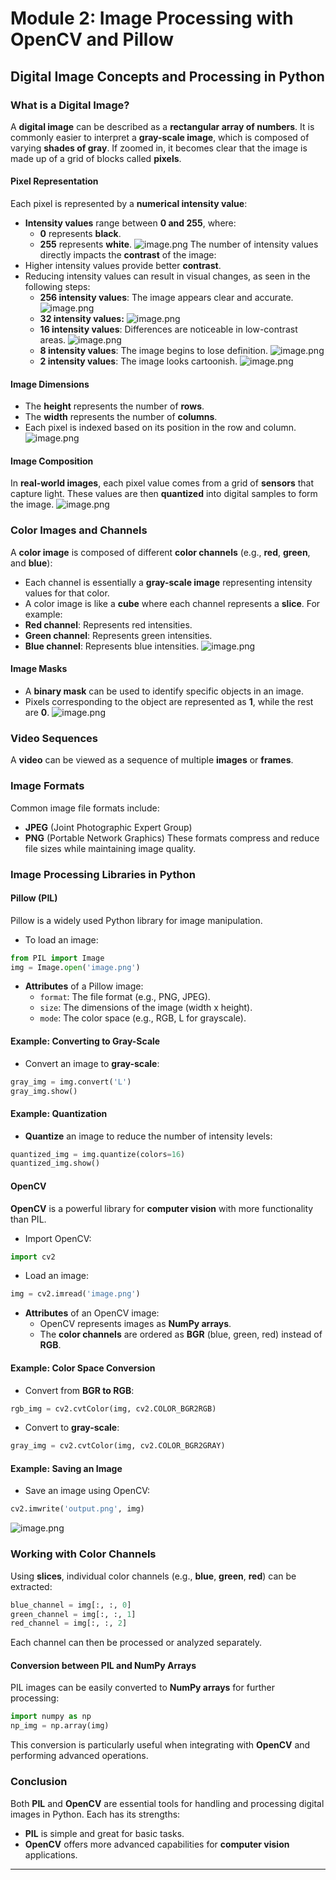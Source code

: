 

# Module 2: Image Processing with OpenCV and Pillow
## Digital Image Concepts and Processing in Python
### What is a Digital Image?
A **digital image** can be described as a **rectangular array of numbers**. It is commonly easier to interpret a **gray-scale image**, which is composed of varying **shades of gray**. If zoomed in, it becomes clear that the image is made up of a grid of blocks called **pixels**.
#### Pixel Representation
Each pixel is represented by a **numerical intensity value**:
- **Intensity values** range between **0 and 255**, where:
	- **0** represents **black**.
	- **255** represents **white**.
![image.png](https://prod-files-secure.s3.us-west-2.amazonaws.com/03e82b26-cccb-4906-bb56-adabcbdc0655/fa1bb4aa-313a-44c2-a7b3-7fa4a8432b08/image.png?X-Amz-Algorithm=AWS4-HMAC-SHA256&X-Amz-Content-Sha256=UNSIGNED-PAYLOAD&X-Amz-Credential=ASIAZI2LB466VDX6VQST%2F20250130%2Fus-west-2%2Fs3%2Faws4_request&X-Amz-Date=20250130T091530Z&X-Amz-Expires=3600&X-Amz-Security-Token=IQoJb3JpZ2luX2VjEJn%2F%2F%2F%2F%2F%2F%2F%2F%2F%2FwEaCXVzLXdlc3QtMiJHMEUCIQCOEmxWcbGho1uj884u%2Fs0S5ZMf7Ate50dwlDUQrnW9iAIgWZbwNFAlL2dVuawg%2BZqCOsFas80eW8AwntNolWm7%2BVgqiAQIof%2F%2F%2F%2F%2F%2F%2F%2F%2F%2FARAAGgw2Mzc0MjMxODM4MDUiDFcL7WcqK3Ounq4dDSrcA4DcVvfCJBmFJfm4om%2BgJySckvjj934q5lgNVUl34UGKfnQ4E7V1HynJi3lN9uEpmUnxQY3CZzV1QlxgSJn8%2BAkMPRYJJsZQJKuHEIL0MlbyYnBg3YEXAHUoVlbbUKwZdSzgxQ6tnbJSPMc9289jQYgbBLxs3R63ufsQ8tahbtLYZpNqRv5zHTjNDcwntisb%2Fcmo9ZQ7Ur2AEPUgCqHFBslPiXzPbqa%2BGLoL1luU6qWH3hVe39mcLohv%2B5JMT2NfwqPo7NTuHeGGFjkHEEPZh5vnJq5E8ctniodIhE0n6Zz08ybt%2BKa99Ek%2BGF0zqWeHnYdsrFpRSU1fnKgt1C8Osw0oBAk5FHQkCqm6xaMEbFNtWoEDwU%2F3J3dRhQR6COmZQx3n%2BVazDkebpbihAbq4NFsgNfGvI8zjuQaY90MV1fKfnTZogFkr8k5aHM%2BLOtIeWdCeFfj1PY8UCHygK3W9FSId5%2Fk9%2FTc7DMCn0NzwW3IpdubZjpGNgVA8VqNqB9nx9TQCkVLFSHLFAtWvlr%2BaH0T7meggpn8fBlC0%2BqKr8TF7dHdk8K1ttuNTft5svZCfIxR53OPXcrh3bWLohJL88Cqb2LwBUxeUklFeZ5xqHpAyqmABeAzWdxTJwfE0MOjr7LwGOqUBgiSj6Mdo8o1sAx5tHto8JeDRhdrEP7p8%2BfTpj7lBMPhlZOb02sgGJMFJrykcK0ZbGBcvp0JEkaa3nKC%2BQw%2Fj7%2BfELlVUAzqAXKA%2BSHdxLv240HEjB1PoLM%2BWCCMG7uBDcX6Rll7qFageSBzY9slTJWtuimnM6lz62NM2B4t0gTEKslCRvWk1a2dDqSf%2BCoOc2MDQPSRUzlFYLPk3a8mTffFVVwnK&X-Amz-Signature=1fbdff7bafb77b5b0a5328527312a2a3fb5700a48d3508c77c261930165995bc&X-Amz-SignedHeaders=host&x-id=GetObject)
The number of intensity values directly impacts the **contrast** of the image:
- Higher intensity values provide better **contrast**.
- Reducing intensity values can result in visual changes, as seen in the following steps:
	- **256 intensity values**: The image appears clear and accurate.
![image.png](https://prod-files-secure.s3.us-west-2.amazonaws.com/03e82b26-cccb-4906-bb56-adabcbdc0655/0de7dfb4-99dc-4b87-8932-5165b3c3b775/image.png?X-Amz-Algorithm=AWS4-HMAC-SHA256&X-Amz-Content-Sha256=UNSIGNED-PAYLOAD&X-Amz-Credential=ASIAZI2LB466V3ZWPEIA%2F20250130%2Fus-west-2%2Fs3%2Faws4_request&X-Amz-Date=20250130T091531Z&X-Amz-Expires=3600&X-Amz-Security-Token=IQoJb3JpZ2luX2VjEJj%2F%2F%2F%2F%2F%2F%2F%2F%2F%2FwEaCXVzLXdlc3QtMiJHMEUCIQCq%2FwlOtrv1Q6zj7MDjuoyTZoY1XRUpYr9a53wp4kCMcQIgM16tNVF17f%2BQ8O2vOgQ45%2BF08I%2BfewXvZ490gKjXrzMqiAQIof%2F%2F%2F%2F%2F%2F%2F%2F%2F%2FARAAGgw2Mzc0MjMxODM4MDUiDIYqr4xcNY8HCIuuLCrcAyzw2JyLX2lgdjlU2P2w0KLZJhrldKEowBr9KLLBF4%2BYMJUX4ADFwT6Afrq8JyWQufbcbx8hq4bYwj3FUyX%2FzNj90skyGwgcBx0kImQX6bwJa6BOMJeCGYyTYnErrBnWYDAjY94ije8mZMGJxx02eau5fO3U7njT2%2FWpnMJO299y8N3nrWoDPXzoUdcg%2FQrMaie%2BVcPXMWOepAXqoetCQFUB2VWsDVTGtam8SNLxFoh8MxkUngI7UQtkLReP56nu2aam5gExhdpicrBv3RsFf1eELJ%2FWpozHgOX7JII4VlrBYVpOQ9LSoet%2Bs1UUdt4smOXKwKBTgErKJqYixCBGs%2Bk2GrS3MVunYSq7fj5kCDpY0QGKU3jNM%2FXE7CoV3WyBLZtEXiBg7BHjMX0Bb45A%2FVcp0QkvWm8JSQHGzgVeS1Y1VhjnTmr%2FpqEy3gTj6tq0QbOCSuyWE7BeM4d4l%2B64tXS9YYf1oZf3cEu11CTYnfkXczrzRK6eTvmUFQIDH0lnHN0G3zU1LvnCFJ%2B3MoRPCIqmee2odhoDZ05j7MFY%2FFSKkzdPQA66WeUGuBGz4byk06kyimpFTKerezBEARGY6%2FU1XRmcDPR6ZWnseDocR8n0C9S6yv%2B9WrIAjo9RMIfr7LwGOqUBS8ne1NB7zg%2BZ%2F1z1pUhkCp3wz20CuuzaE8OntkiNHFlzwAcRCFXQS1gmU2K%2Fs08iaDa74GCoJ4RsstaBFVpqCj6Fs9RfG7x3OpWgdcZzta05tjLKsUpr39y5jJFclokgijcNYp67xXq1LD2w637xVu4WTYwG3AipDS4J%2F2YK8h55TrACGdXERTe5CYJ%2FcihqpYbrLGlzQowOEpUfT8%2B7kSHuvQHl&X-Amz-Signature=8ba25253086728731efe8894628bbca0586cb5fbf745fa2828bbbe1248d10bf2&X-Amz-SignedHeaders=host&x-id=GetObject)
	- **32 intensity values:**
![image.png](https://prod-files-secure.s3.us-west-2.amazonaws.com/03e82b26-cccb-4906-bb56-adabcbdc0655/7eb81f08-b190-4c5a-ba2b-2a498a15b2c4/image.png?X-Amz-Algorithm=AWS4-HMAC-SHA256&X-Amz-Content-Sha256=UNSIGNED-PAYLOAD&X-Amz-Credential=ASIAZI2LB466V3ZWPEIA%2F20250130%2Fus-west-2%2Fs3%2Faws4_request&X-Amz-Date=20250130T091531Z&X-Amz-Expires=3600&X-Amz-Security-Token=IQoJb3JpZ2luX2VjEJj%2F%2F%2F%2F%2F%2F%2F%2F%2F%2FwEaCXVzLXdlc3QtMiJHMEUCIQCq%2FwlOtrv1Q6zj7MDjuoyTZoY1XRUpYr9a53wp4kCMcQIgM16tNVF17f%2BQ8O2vOgQ45%2BF08I%2BfewXvZ490gKjXrzMqiAQIof%2F%2F%2F%2F%2F%2F%2F%2F%2F%2FARAAGgw2Mzc0MjMxODM4MDUiDIYqr4xcNY8HCIuuLCrcAyzw2JyLX2lgdjlU2P2w0KLZJhrldKEowBr9KLLBF4%2BYMJUX4ADFwT6Afrq8JyWQufbcbx8hq4bYwj3FUyX%2FzNj90skyGwgcBx0kImQX6bwJa6BOMJeCGYyTYnErrBnWYDAjY94ije8mZMGJxx02eau5fO3U7njT2%2FWpnMJO299y8N3nrWoDPXzoUdcg%2FQrMaie%2BVcPXMWOepAXqoetCQFUB2VWsDVTGtam8SNLxFoh8MxkUngI7UQtkLReP56nu2aam5gExhdpicrBv3RsFf1eELJ%2FWpozHgOX7JII4VlrBYVpOQ9LSoet%2Bs1UUdt4smOXKwKBTgErKJqYixCBGs%2Bk2GrS3MVunYSq7fj5kCDpY0QGKU3jNM%2FXE7CoV3WyBLZtEXiBg7BHjMX0Bb45A%2FVcp0QkvWm8JSQHGzgVeS1Y1VhjnTmr%2FpqEy3gTj6tq0QbOCSuyWE7BeM4d4l%2B64tXS9YYf1oZf3cEu11CTYnfkXczrzRK6eTvmUFQIDH0lnHN0G3zU1LvnCFJ%2B3MoRPCIqmee2odhoDZ05j7MFY%2FFSKkzdPQA66WeUGuBGz4byk06kyimpFTKerezBEARGY6%2FU1XRmcDPR6ZWnseDocR8n0C9S6yv%2B9WrIAjo9RMIfr7LwGOqUBS8ne1NB7zg%2BZ%2F1z1pUhkCp3wz20CuuzaE8OntkiNHFlzwAcRCFXQS1gmU2K%2Fs08iaDa74GCoJ4RsstaBFVpqCj6Fs9RfG7x3OpWgdcZzta05tjLKsUpr39y5jJFclokgijcNYp67xXq1LD2w637xVu4WTYwG3AipDS4J%2F2YK8h55TrACGdXERTe5CYJ%2FcihqpYbrLGlzQowOEpUfT8%2B7kSHuvQHl&X-Amz-Signature=35da682296a5c61bcfa9172ca7f63f9fcc28bb3870122bc17e6433bfc90198d4&X-Amz-SignedHeaders=host&x-id=GetObject)
	- **16 intensity values**: Differences are noticeable in low-contrast areas.
![image.png](https://prod-files-secure.s3.us-west-2.amazonaws.com/03e82b26-cccb-4906-bb56-adabcbdc0655/6bf56d44-9a14-4b7b-98c2-1f00b8630f0c/image.png?X-Amz-Algorithm=AWS4-HMAC-SHA256&X-Amz-Content-Sha256=UNSIGNED-PAYLOAD&X-Amz-Credential=ASIAZI2LB466V3ZWPEIA%2F20250130%2Fus-west-2%2Fs3%2Faws4_request&X-Amz-Date=20250130T091531Z&X-Amz-Expires=3600&X-Amz-Security-Token=IQoJb3JpZ2luX2VjEJj%2F%2F%2F%2F%2F%2F%2F%2F%2F%2FwEaCXVzLXdlc3QtMiJHMEUCIQCq%2FwlOtrv1Q6zj7MDjuoyTZoY1XRUpYr9a53wp4kCMcQIgM16tNVF17f%2BQ8O2vOgQ45%2BF08I%2BfewXvZ490gKjXrzMqiAQIof%2F%2F%2F%2F%2F%2F%2F%2F%2F%2FARAAGgw2Mzc0MjMxODM4MDUiDIYqr4xcNY8HCIuuLCrcAyzw2JyLX2lgdjlU2P2w0KLZJhrldKEowBr9KLLBF4%2BYMJUX4ADFwT6Afrq8JyWQufbcbx8hq4bYwj3FUyX%2FzNj90skyGwgcBx0kImQX6bwJa6BOMJeCGYyTYnErrBnWYDAjY94ije8mZMGJxx02eau5fO3U7njT2%2FWpnMJO299y8N3nrWoDPXzoUdcg%2FQrMaie%2BVcPXMWOepAXqoetCQFUB2VWsDVTGtam8SNLxFoh8MxkUngI7UQtkLReP56nu2aam5gExhdpicrBv3RsFf1eELJ%2FWpozHgOX7JII4VlrBYVpOQ9LSoet%2Bs1UUdt4smOXKwKBTgErKJqYixCBGs%2Bk2GrS3MVunYSq7fj5kCDpY0QGKU3jNM%2FXE7CoV3WyBLZtEXiBg7BHjMX0Bb45A%2FVcp0QkvWm8JSQHGzgVeS1Y1VhjnTmr%2FpqEy3gTj6tq0QbOCSuyWE7BeM4d4l%2B64tXS9YYf1oZf3cEu11CTYnfkXczrzRK6eTvmUFQIDH0lnHN0G3zU1LvnCFJ%2B3MoRPCIqmee2odhoDZ05j7MFY%2FFSKkzdPQA66WeUGuBGz4byk06kyimpFTKerezBEARGY6%2FU1XRmcDPR6ZWnseDocR8n0C9S6yv%2B9WrIAjo9RMIfr7LwGOqUBS8ne1NB7zg%2BZ%2F1z1pUhkCp3wz20CuuzaE8OntkiNHFlzwAcRCFXQS1gmU2K%2Fs08iaDa74GCoJ4RsstaBFVpqCj6Fs9RfG7x3OpWgdcZzta05tjLKsUpr39y5jJFclokgijcNYp67xXq1LD2w637xVu4WTYwG3AipDS4J%2F2YK8h55TrACGdXERTe5CYJ%2FcihqpYbrLGlzQowOEpUfT8%2B7kSHuvQHl&X-Amz-Signature=682f20ab02e8d5e8ac898c43f9e1ef1d9c5c8564b7eb2fdd3c8ff4d153917fb6&X-Amz-SignedHeaders=host&x-id=GetObject)
	- **8 intensity values**: The image begins to lose definition.
![image.png](https://prod-files-secure.s3.us-west-2.amazonaws.com/03e82b26-cccb-4906-bb56-adabcbdc0655/cca05878-ca1a-43e0-8bec-1d146756f9ae/image.png?X-Amz-Algorithm=AWS4-HMAC-SHA256&X-Amz-Content-Sha256=UNSIGNED-PAYLOAD&X-Amz-Credential=ASIAZI2LB466V3ZWPEIA%2F20250130%2Fus-west-2%2Fs3%2Faws4_request&X-Amz-Date=20250130T091531Z&X-Amz-Expires=3600&X-Amz-Security-Token=IQoJb3JpZ2luX2VjEJj%2F%2F%2F%2F%2F%2F%2F%2F%2F%2FwEaCXVzLXdlc3QtMiJHMEUCIQCq%2FwlOtrv1Q6zj7MDjuoyTZoY1XRUpYr9a53wp4kCMcQIgM16tNVF17f%2BQ8O2vOgQ45%2BF08I%2BfewXvZ490gKjXrzMqiAQIof%2F%2F%2F%2F%2F%2F%2F%2F%2F%2FARAAGgw2Mzc0MjMxODM4MDUiDIYqr4xcNY8HCIuuLCrcAyzw2JyLX2lgdjlU2P2w0KLZJhrldKEowBr9KLLBF4%2BYMJUX4ADFwT6Afrq8JyWQufbcbx8hq4bYwj3FUyX%2FzNj90skyGwgcBx0kImQX6bwJa6BOMJeCGYyTYnErrBnWYDAjY94ije8mZMGJxx02eau5fO3U7njT2%2FWpnMJO299y8N3nrWoDPXzoUdcg%2FQrMaie%2BVcPXMWOepAXqoetCQFUB2VWsDVTGtam8SNLxFoh8MxkUngI7UQtkLReP56nu2aam5gExhdpicrBv3RsFf1eELJ%2FWpozHgOX7JII4VlrBYVpOQ9LSoet%2Bs1UUdt4smOXKwKBTgErKJqYixCBGs%2Bk2GrS3MVunYSq7fj5kCDpY0QGKU3jNM%2FXE7CoV3WyBLZtEXiBg7BHjMX0Bb45A%2FVcp0QkvWm8JSQHGzgVeS1Y1VhjnTmr%2FpqEy3gTj6tq0QbOCSuyWE7BeM4d4l%2B64tXS9YYf1oZf3cEu11CTYnfkXczrzRK6eTvmUFQIDH0lnHN0G3zU1LvnCFJ%2B3MoRPCIqmee2odhoDZ05j7MFY%2FFSKkzdPQA66WeUGuBGz4byk06kyimpFTKerezBEARGY6%2FU1XRmcDPR6ZWnseDocR8n0C9S6yv%2B9WrIAjo9RMIfr7LwGOqUBS8ne1NB7zg%2BZ%2F1z1pUhkCp3wz20CuuzaE8OntkiNHFlzwAcRCFXQS1gmU2K%2Fs08iaDa74GCoJ4RsstaBFVpqCj6Fs9RfG7x3OpWgdcZzta05tjLKsUpr39y5jJFclokgijcNYp67xXq1LD2w637xVu4WTYwG3AipDS4J%2F2YK8h55TrACGdXERTe5CYJ%2FcihqpYbrLGlzQowOEpUfT8%2B7kSHuvQHl&X-Amz-Signature=ee30709b4ff15a8f1d7929b47824a9633bd3fc5f036163b6141a4f851f05bcf3&X-Amz-SignedHeaders=host&x-id=GetObject)
	- **2 intensity values**: The image looks cartoonish.
![image.png](https://prod-files-secure.s3.us-west-2.amazonaws.com/03e82b26-cccb-4906-bb56-adabcbdc0655/12da64d7-6b97-44e0-bc2c-52b9c47ce212/image.png?X-Amz-Algorithm=AWS4-HMAC-SHA256&X-Amz-Content-Sha256=UNSIGNED-PAYLOAD&X-Amz-Credential=ASIAZI2LB466V3ZWPEIA%2F20250130%2Fus-west-2%2Fs3%2Faws4_request&X-Amz-Date=20250130T091531Z&X-Amz-Expires=3600&X-Amz-Security-Token=IQoJb3JpZ2luX2VjEJj%2F%2F%2F%2F%2F%2F%2F%2F%2F%2FwEaCXVzLXdlc3QtMiJHMEUCIQCq%2FwlOtrv1Q6zj7MDjuoyTZoY1XRUpYr9a53wp4kCMcQIgM16tNVF17f%2BQ8O2vOgQ45%2BF08I%2BfewXvZ490gKjXrzMqiAQIof%2F%2F%2F%2F%2F%2F%2F%2F%2F%2FARAAGgw2Mzc0MjMxODM4MDUiDIYqr4xcNY8HCIuuLCrcAyzw2JyLX2lgdjlU2P2w0KLZJhrldKEowBr9KLLBF4%2BYMJUX4ADFwT6Afrq8JyWQufbcbx8hq4bYwj3FUyX%2FzNj90skyGwgcBx0kImQX6bwJa6BOMJeCGYyTYnErrBnWYDAjY94ije8mZMGJxx02eau5fO3U7njT2%2FWpnMJO299y8N3nrWoDPXzoUdcg%2FQrMaie%2BVcPXMWOepAXqoetCQFUB2VWsDVTGtam8SNLxFoh8MxkUngI7UQtkLReP56nu2aam5gExhdpicrBv3RsFf1eELJ%2FWpozHgOX7JII4VlrBYVpOQ9LSoet%2Bs1UUdt4smOXKwKBTgErKJqYixCBGs%2Bk2GrS3MVunYSq7fj5kCDpY0QGKU3jNM%2FXE7CoV3WyBLZtEXiBg7BHjMX0Bb45A%2FVcp0QkvWm8JSQHGzgVeS1Y1VhjnTmr%2FpqEy3gTj6tq0QbOCSuyWE7BeM4d4l%2B64tXS9YYf1oZf3cEu11CTYnfkXczrzRK6eTvmUFQIDH0lnHN0G3zU1LvnCFJ%2B3MoRPCIqmee2odhoDZ05j7MFY%2FFSKkzdPQA66WeUGuBGz4byk06kyimpFTKerezBEARGY6%2FU1XRmcDPR6ZWnseDocR8n0C9S6yv%2B9WrIAjo9RMIfr7LwGOqUBS8ne1NB7zg%2BZ%2F1z1pUhkCp3wz20CuuzaE8OntkiNHFlzwAcRCFXQS1gmU2K%2Fs08iaDa74GCoJ4RsstaBFVpqCj6Fs9RfG7x3OpWgdcZzta05tjLKsUpr39y5jJFclokgijcNYp67xXq1LD2w637xVu4WTYwG3AipDS4J%2F2YK8h55TrACGdXERTe5CYJ%2FcihqpYbrLGlzQowOEpUfT8%2B7kSHuvQHl&X-Amz-Signature=a58874e2fdbb631a77181930bc5f7f0bab2b95c585895ccade99c7362095f716&X-Amz-SignedHeaders=host&x-id=GetObject)
#### Image Dimensions
- The **height** represents the number of **rows**.
- The **width** represents the number of **columns**.
- Each pixel is indexed based on its position in the row and column.
![image.png](https://prod-files-secure.s3.us-west-2.amazonaws.com/03e82b26-cccb-4906-bb56-adabcbdc0655/ff056335-e79e-4491-b508-30cd45b6c194/image.png?X-Amz-Algorithm=AWS4-HMAC-SHA256&X-Amz-Content-Sha256=UNSIGNED-PAYLOAD&X-Amz-Credential=ASIAZI2LB466VDX6VQST%2F20250130%2Fus-west-2%2Fs3%2Faws4_request&X-Amz-Date=20250130T091530Z&X-Amz-Expires=3600&X-Amz-Security-Token=IQoJb3JpZ2luX2VjEJn%2F%2F%2F%2F%2F%2F%2F%2F%2F%2FwEaCXVzLXdlc3QtMiJHMEUCIQCOEmxWcbGho1uj884u%2Fs0S5ZMf7Ate50dwlDUQrnW9iAIgWZbwNFAlL2dVuawg%2BZqCOsFas80eW8AwntNolWm7%2BVgqiAQIof%2F%2F%2F%2F%2F%2F%2F%2F%2F%2FARAAGgw2Mzc0MjMxODM4MDUiDFcL7WcqK3Ounq4dDSrcA4DcVvfCJBmFJfm4om%2BgJySckvjj934q5lgNVUl34UGKfnQ4E7V1HynJi3lN9uEpmUnxQY3CZzV1QlxgSJn8%2BAkMPRYJJsZQJKuHEIL0MlbyYnBg3YEXAHUoVlbbUKwZdSzgxQ6tnbJSPMc9289jQYgbBLxs3R63ufsQ8tahbtLYZpNqRv5zHTjNDcwntisb%2Fcmo9ZQ7Ur2AEPUgCqHFBslPiXzPbqa%2BGLoL1luU6qWH3hVe39mcLohv%2B5JMT2NfwqPo7NTuHeGGFjkHEEPZh5vnJq5E8ctniodIhE0n6Zz08ybt%2BKa99Ek%2BGF0zqWeHnYdsrFpRSU1fnKgt1C8Osw0oBAk5FHQkCqm6xaMEbFNtWoEDwU%2F3J3dRhQR6COmZQx3n%2BVazDkebpbihAbq4NFsgNfGvI8zjuQaY90MV1fKfnTZogFkr8k5aHM%2BLOtIeWdCeFfj1PY8UCHygK3W9FSId5%2Fk9%2FTc7DMCn0NzwW3IpdubZjpGNgVA8VqNqB9nx9TQCkVLFSHLFAtWvlr%2BaH0T7meggpn8fBlC0%2BqKr8TF7dHdk8K1ttuNTft5svZCfIxR53OPXcrh3bWLohJL88Cqb2LwBUxeUklFeZ5xqHpAyqmABeAzWdxTJwfE0MOjr7LwGOqUBgiSj6Mdo8o1sAx5tHto8JeDRhdrEP7p8%2BfTpj7lBMPhlZOb02sgGJMFJrykcK0ZbGBcvp0JEkaa3nKC%2BQw%2Fj7%2BfELlVUAzqAXKA%2BSHdxLv240HEjB1PoLM%2BWCCMG7uBDcX6Rll7qFageSBzY9slTJWtuimnM6lz62NM2B4t0gTEKslCRvWk1a2dDqSf%2BCoOc2MDQPSRUzlFYLPk3a8mTffFVVwnK&X-Amz-Signature=9e7b461ba46b5b9418e0d86861c54fb75df2e8f65fbc14eb987a59fe939170ed&X-Amz-SignedHeaders=host&x-id=GetObject)
#### Image Composition
In **real-world images**, each pixel value comes from a grid of **sensors** that capture light. These values are then **quantized** into digital samples to form the image.
![image.png](https://prod-files-secure.s3.us-west-2.amazonaws.com/03e82b26-cccb-4906-bb56-adabcbdc0655/0c721ea0-409b-4d32-b630-a00d6f170d18/image.png?X-Amz-Algorithm=AWS4-HMAC-SHA256&X-Amz-Content-Sha256=UNSIGNED-PAYLOAD&X-Amz-Credential=ASIAZI2LB466VDX6VQST%2F20250130%2Fus-west-2%2Fs3%2Faws4_request&X-Amz-Date=20250130T091530Z&X-Amz-Expires=3600&X-Amz-Security-Token=IQoJb3JpZ2luX2VjEJn%2F%2F%2F%2F%2F%2F%2F%2F%2F%2FwEaCXVzLXdlc3QtMiJHMEUCIQCOEmxWcbGho1uj884u%2Fs0S5ZMf7Ate50dwlDUQrnW9iAIgWZbwNFAlL2dVuawg%2BZqCOsFas80eW8AwntNolWm7%2BVgqiAQIof%2F%2F%2F%2F%2F%2F%2F%2F%2F%2FARAAGgw2Mzc0MjMxODM4MDUiDFcL7WcqK3Ounq4dDSrcA4DcVvfCJBmFJfm4om%2BgJySckvjj934q5lgNVUl34UGKfnQ4E7V1HynJi3lN9uEpmUnxQY3CZzV1QlxgSJn8%2BAkMPRYJJsZQJKuHEIL0MlbyYnBg3YEXAHUoVlbbUKwZdSzgxQ6tnbJSPMc9289jQYgbBLxs3R63ufsQ8tahbtLYZpNqRv5zHTjNDcwntisb%2Fcmo9ZQ7Ur2AEPUgCqHFBslPiXzPbqa%2BGLoL1luU6qWH3hVe39mcLohv%2B5JMT2NfwqPo7NTuHeGGFjkHEEPZh5vnJq5E8ctniodIhE0n6Zz08ybt%2BKa99Ek%2BGF0zqWeHnYdsrFpRSU1fnKgt1C8Osw0oBAk5FHQkCqm6xaMEbFNtWoEDwU%2F3J3dRhQR6COmZQx3n%2BVazDkebpbihAbq4NFsgNfGvI8zjuQaY90MV1fKfnTZogFkr8k5aHM%2BLOtIeWdCeFfj1PY8UCHygK3W9FSId5%2Fk9%2FTc7DMCn0NzwW3IpdubZjpGNgVA8VqNqB9nx9TQCkVLFSHLFAtWvlr%2BaH0T7meggpn8fBlC0%2BqKr8TF7dHdk8K1ttuNTft5svZCfIxR53OPXcrh3bWLohJL88Cqb2LwBUxeUklFeZ5xqHpAyqmABeAzWdxTJwfE0MOjr7LwGOqUBgiSj6Mdo8o1sAx5tHto8JeDRhdrEP7p8%2BfTpj7lBMPhlZOb02sgGJMFJrykcK0ZbGBcvp0JEkaa3nKC%2BQw%2Fj7%2BfELlVUAzqAXKA%2BSHdxLv240HEjB1PoLM%2BWCCMG7uBDcX6Rll7qFageSBzY9slTJWtuimnM6lz62NM2B4t0gTEKslCRvWk1a2dDqSf%2BCoOc2MDQPSRUzlFYLPk3a8mTffFVVwnK&X-Amz-Signature=aeb151514f4a54e963a408dfbdbfc7bea029372c03fa1848d6a34a50493d2035&X-Amz-SignedHeaders=host&x-id=GetObject)
### Color Images and Channels
A **color image** is composed of different **color channels** (e.g., **red**, **green**, and **blue**):
- Each channel is essentially a **gray-scale image** representing intensity values for that color.
- A color image is like a **cube** where each channel represents a **slice**.
For example:
- **Red channel**: Represents red intensities.
- **Green channel**: Represents green intensities.
- **Blue channel**: Represents blue intensities.
![image.png](https://prod-files-secure.s3.us-west-2.amazonaws.com/03e82b26-cccb-4906-bb56-adabcbdc0655/c0cc17c9-842f-413f-82e8-f3f44278cf74/image.png?X-Amz-Algorithm=AWS4-HMAC-SHA256&X-Amz-Content-Sha256=UNSIGNED-PAYLOAD&X-Amz-Credential=ASIAZI2LB466VDX6VQST%2F20250130%2Fus-west-2%2Fs3%2Faws4_request&X-Amz-Date=20250130T091530Z&X-Amz-Expires=3600&X-Amz-Security-Token=IQoJb3JpZ2luX2VjEJn%2F%2F%2F%2F%2F%2F%2F%2F%2F%2FwEaCXVzLXdlc3QtMiJHMEUCIQCOEmxWcbGho1uj884u%2Fs0S5ZMf7Ate50dwlDUQrnW9iAIgWZbwNFAlL2dVuawg%2BZqCOsFas80eW8AwntNolWm7%2BVgqiAQIof%2F%2F%2F%2F%2F%2F%2F%2F%2F%2FARAAGgw2Mzc0MjMxODM4MDUiDFcL7WcqK3Ounq4dDSrcA4DcVvfCJBmFJfm4om%2BgJySckvjj934q5lgNVUl34UGKfnQ4E7V1HynJi3lN9uEpmUnxQY3CZzV1QlxgSJn8%2BAkMPRYJJsZQJKuHEIL0MlbyYnBg3YEXAHUoVlbbUKwZdSzgxQ6tnbJSPMc9289jQYgbBLxs3R63ufsQ8tahbtLYZpNqRv5zHTjNDcwntisb%2Fcmo9ZQ7Ur2AEPUgCqHFBslPiXzPbqa%2BGLoL1luU6qWH3hVe39mcLohv%2B5JMT2NfwqPo7NTuHeGGFjkHEEPZh5vnJq5E8ctniodIhE0n6Zz08ybt%2BKa99Ek%2BGF0zqWeHnYdsrFpRSU1fnKgt1C8Osw0oBAk5FHQkCqm6xaMEbFNtWoEDwU%2F3J3dRhQR6COmZQx3n%2BVazDkebpbihAbq4NFsgNfGvI8zjuQaY90MV1fKfnTZogFkr8k5aHM%2BLOtIeWdCeFfj1PY8UCHygK3W9FSId5%2Fk9%2FTc7DMCn0NzwW3IpdubZjpGNgVA8VqNqB9nx9TQCkVLFSHLFAtWvlr%2BaH0T7meggpn8fBlC0%2BqKr8TF7dHdk8K1ttuNTft5svZCfIxR53OPXcrh3bWLohJL88Cqb2LwBUxeUklFeZ5xqHpAyqmABeAzWdxTJwfE0MOjr7LwGOqUBgiSj6Mdo8o1sAx5tHto8JeDRhdrEP7p8%2BfTpj7lBMPhlZOb02sgGJMFJrykcK0ZbGBcvp0JEkaa3nKC%2BQw%2Fj7%2BfELlVUAzqAXKA%2BSHdxLv240HEjB1PoLM%2BWCCMG7uBDcX6Rll7qFageSBzY9slTJWtuimnM6lz62NM2B4t0gTEKslCRvWk1a2dDqSf%2BCoOc2MDQPSRUzlFYLPk3a8mTffFVVwnK&X-Amz-Signature=1aa58518616226acf9010309edac774a45b2b82ba7f7abd1560fa23e549dd07f&X-Amz-SignedHeaders=host&x-id=GetObject)
#### Image Masks
- A **binary mask** can be used to identify specific objects in an image.
- Pixels corresponding to the object are represented as **1**, while the rest are **0**.
![image.png](https://prod-files-secure.s3.us-west-2.amazonaws.com/03e82b26-cccb-4906-bb56-adabcbdc0655/667eab4d-d19d-4618-81d0-663b6beb002c/image.png?X-Amz-Algorithm=AWS4-HMAC-SHA256&X-Amz-Content-Sha256=UNSIGNED-PAYLOAD&X-Amz-Credential=ASIAZI2LB466VDX6VQST%2F20250130%2Fus-west-2%2Fs3%2Faws4_request&X-Amz-Date=20250130T091530Z&X-Amz-Expires=3600&X-Amz-Security-Token=IQoJb3JpZ2luX2VjEJn%2F%2F%2F%2F%2F%2F%2F%2F%2F%2FwEaCXVzLXdlc3QtMiJHMEUCIQCOEmxWcbGho1uj884u%2Fs0S5ZMf7Ate50dwlDUQrnW9iAIgWZbwNFAlL2dVuawg%2BZqCOsFas80eW8AwntNolWm7%2BVgqiAQIof%2F%2F%2F%2F%2F%2F%2F%2F%2F%2FARAAGgw2Mzc0MjMxODM4MDUiDFcL7WcqK3Ounq4dDSrcA4DcVvfCJBmFJfm4om%2BgJySckvjj934q5lgNVUl34UGKfnQ4E7V1HynJi3lN9uEpmUnxQY3CZzV1QlxgSJn8%2BAkMPRYJJsZQJKuHEIL0MlbyYnBg3YEXAHUoVlbbUKwZdSzgxQ6tnbJSPMc9289jQYgbBLxs3R63ufsQ8tahbtLYZpNqRv5zHTjNDcwntisb%2Fcmo9ZQ7Ur2AEPUgCqHFBslPiXzPbqa%2BGLoL1luU6qWH3hVe39mcLohv%2B5JMT2NfwqPo7NTuHeGGFjkHEEPZh5vnJq5E8ctniodIhE0n6Zz08ybt%2BKa99Ek%2BGF0zqWeHnYdsrFpRSU1fnKgt1C8Osw0oBAk5FHQkCqm6xaMEbFNtWoEDwU%2F3J3dRhQR6COmZQx3n%2BVazDkebpbihAbq4NFsgNfGvI8zjuQaY90MV1fKfnTZogFkr8k5aHM%2BLOtIeWdCeFfj1PY8UCHygK3W9FSId5%2Fk9%2FTc7DMCn0NzwW3IpdubZjpGNgVA8VqNqB9nx9TQCkVLFSHLFAtWvlr%2BaH0T7meggpn8fBlC0%2BqKr8TF7dHdk8K1ttuNTft5svZCfIxR53OPXcrh3bWLohJL88Cqb2LwBUxeUklFeZ5xqHpAyqmABeAzWdxTJwfE0MOjr7LwGOqUBgiSj6Mdo8o1sAx5tHto8JeDRhdrEP7p8%2BfTpj7lBMPhlZOb02sgGJMFJrykcK0ZbGBcvp0JEkaa3nKC%2BQw%2Fj7%2BfELlVUAzqAXKA%2BSHdxLv240HEjB1PoLM%2BWCCMG7uBDcX6Rll7qFageSBzY9slTJWtuimnM6lz62NM2B4t0gTEKslCRvWk1a2dDqSf%2BCoOc2MDQPSRUzlFYLPk3a8mTffFVVwnK&X-Amz-Signature=c5525d81d08f426d72c4857a6195da851ea3673576db586a726cf4f74febc16b&X-Amz-SignedHeaders=host&x-id=GetObject)
### Video Sequences
A **video** can be viewed as a sequence of multiple **images** or **frames**.
### Image Formats
Common image file formats include:
- **JPEG** (Joint Photographic Expert Group)
- **PNG** (Portable Network Graphics)
These formats compress and reduce file sizes while maintaining image quality.
### Image Processing Libraries in Python
#### Pillow (PIL)
Pillow is a widely used Python library for image manipulation.
- To load an image:
```python
from PIL import Image
img = Image.open('image.png')
```
- **Attributes** of a Pillow image:
	- `format`: The file format (e.g., PNG, JPEG).
	- `size`: The dimensions of the image (width x height).
	- `mode`: The color space (e.g., RGB, L for grayscale).
#### Example: Converting to Gray-Scale
- Convert an image to **gray-scale**:
```python
gray_img = img.convert('L')
gray_img.show()
```
#### Example: Quantization
- **Quantize** an image to reduce the number of intensity levels:
```python
quantized_img = img.quantize(colors=16)
quantized_img.show()
```
#### OpenCV
**OpenCV** is a powerful library for **computer vision** with more functionality than PIL.
- Import OpenCV:
```python
import cv2
```
- Load an image:
```python
img = cv2.imread('image.png')
```
- **Attributes** of an OpenCV image:
	- OpenCV represents images as **NumPy arrays**.
	- The **color channels** are ordered as **BGR** (blue, green, red) instead of **RGB**.
#### Example: Color Space Conversion
- Convert from **BGR to RGB**:
```python
rgb_img = cv2.cvtColor(img, cv2.COLOR_BGR2RGB)
```
- Convert to **gray-scale**:
```python
gray_img = cv2.cvtColor(img, cv2.COLOR_BGR2GRAY)
```
#### Example: Saving an Image
- Save an image using OpenCV:
```python
cv2.imwrite('output.png', img)
```
![image.png](https://prod-files-secure.s3.us-west-2.amazonaws.com/03e82b26-cccb-4906-bb56-adabcbdc0655/25fcc977-54ea-484c-997e-9b6bd016f347/image.png?X-Amz-Algorithm=AWS4-HMAC-SHA256&X-Amz-Content-Sha256=UNSIGNED-PAYLOAD&X-Amz-Credential=ASIAZI2LB466VDX6VQST%2F20250130%2Fus-west-2%2Fs3%2Faws4_request&X-Amz-Date=20250130T091530Z&X-Amz-Expires=3600&X-Amz-Security-Token=IQoJb3JpZ2luX2VjEJn%2F%2F%2F%2F%2F%2F%2F%2F%2F%2FwEaCXVzLXdlc3QtMiJHMEUCIQCOEmxWcbGho1uj884u%2Fs0S5ZMf7Ate50dwlDUQrnW9iAIgWZbwNFAlL2dVuawg%2BZqCOsFas80eW8AwntNolWm7%2BVgqiAQIof%2F%2F%2F%2F%2F%2F%2F%2F%2F%2FARAAGgw2Mzc0MjMxODM4MDUiDFcL7WcqK3Ounq4dDSrcA4DcVvfCJBmFJfm4om%2BgJySckvjj934q5lgNVUl34UGKfnQ4E7V1HynJi3lN9uEpmUnxQY3CZzV1QlxgSJn8%2BAkMPRYJJsZQJKuHEIL0MlbyYnBg3YEXAHUoVlbbUKwZdSzgxQ6tnbJSPMc9289jQYgbBLxs3R63ufsQ8tahbtLYZpNqRv5zHTjNDcwntisb%2Fcmo9ZQ7Ur2AEPUgCqHFBslPiXzPbqa%2BGLoL1luU6qWH3hVe39mcLohv%2B5JMT2NfwqPo7NTuHeGGFjkHEEPZh5vnJq5E8ctniodIhE0n6Zz08ybt%2BKa99Ek%2BGF0zqWeHnYdsrFpRSU1fnKgt1C8Osw0oBAk5FHQkCqm6xaMEbFNtWoEDwU%2F3J3dRhQR6COmZQx3n%2BVazDkebpbihAbq4NFsgNfGvI8zjuQaY90MV1fKfnTZogFkr8k5aHM%2BLOtIeWdCeFfj1PY8UCHygK3W9FSId5%2Fk9%2FTc7DMCn0NzwW3IpdubZjpGNgVA8VqNqB9nx9TQCkVLFSHLFAtWvlr%2BaH0T7meggpn8fBlC0%2BqKr8TF7dHdk8K1ttuNTft5svZCfIxR53OPXcrh3bWLohJL88Cqb2LwBUxeUklFeZ5xqHpAyqmABeAzWdxTJwfE0MOjr7LwGOqUBgiSj6Mdo8o1sAx5tHto8JeDRhdrEP7p8%2BfTpj7lBMPhlZOb02sgGJMFJrykcK0ZbGBcvp0JEkaa3nKC%2BQw%2Fj7%2BfELlVUAzqAXKA%2BSHdxLv240HEjB1PoLM%2BWCCMG7uBDcX6Rll7qFageSBzY9slTJWtuimnM6lz62NM2B4t0gTEKslCRvWk1a2dDqSf%2BCoOc2MDQPSRUzlFYLPk3a8mTffFVVwnK&X-Amz-Signature=366fe61b170de8427ea2f561c09169fc019cc0fce0129587c112d25d712fbe56&X-Amz-SignedHeaders=host&x-id=GetObject)
### Working with Color Channels
Using **slices**, individual color channels (e.g., **blue**, **green**, **red**) can be extracted:
```python
blue_channel = img[:, :, 0]
green_channel = img[:, :, 1]
red_channel = img[:, :, 2]
```
Each channel can then be processed or analyzed separately.
#### Conversion between PIL and NumPy Arrays
PIL images can be easily converted to **NumPy arrays** for further processing:
```python
import numpy as np
np_img = np.array(img)
```
This conversion is particularly useful when integrating with **OpenCV** and performing advanced operations.
### Conclusion
Both **PIL** and **OpenCV** are essential tools for handling and processing digital images in Python. Each has its strengths:
- **PIL** is simple and great for basic tasks.
- **OpenCV** offers more advanced capabilities for **computer vision** applications.
___



